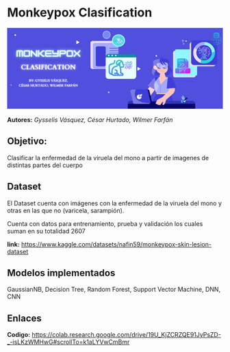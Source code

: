 # Monkeypox Clasification
![Banner Monkeypox Clasification](https://github.com/Churtado26/Monkeypox_Clasification/blob/main/Banner%20IA.png)

**Autores:** *Gysselis Vásquez, César Hurtado, Wilmer Farfán*

## Objetivo:
Clasificar la enfermedad de la viruela del mono a partir de imagenes de distintas partes del cuerpo

## Dataset
El Dataset cuenta con imágenes con la enfermedad de la viruela del mono y otras en las que no (varicela, sarampión).

Cuenta con datos para entrenamiento, prueba y validación los cuales suman en su totalidad 2607

**link:** https://www.kaggle.com/datasets/nafin59/monkeypox-skin-lesion-dataset

## Modelos implementados
GaussianNB, Decision Tree, Random Forest, Support Vector Machine, DNN, CNN

## Enlaces
**Codigo:** https://colab.research.google.com/drive/19U_KjZCRZQE91JyPsZD-_-isLKzWMHwG#scrollTo=k1aLYVwCmBmr
